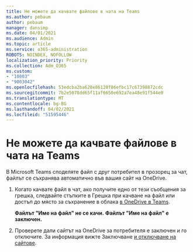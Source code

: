```yaml
---
title: Не можете да качвате файлове в чата на Teams
ms.author: pebaum
author: pebaum
manager: dansimp
ms.date: 04/01/2021
ms.audience: Admin
ms.topic: article
ms.service: o365-administration
ROBOTS: NOINDEX, NOFOLLOW
localization_priority: Priority
ms.collection: Adm_O365
ms.custom:
- "10803"
- "9003042"
ms.openlocfilehash: 53edcba2ba628e86128f86efbc17c67398872cdc
ms.sourcegitcommit: 7b2e5078dd65f11af6650e692a7ea48e91f544e0
ms.translationtype: MT
ms.contentlocale: bg-BG
ms.lasthandoff: 04/02/2021
ms.locfileid: "51595446"
---
```

# <a name="unable-to-upload-files-to-teams-chat"></a>Не можете да качвате файлове в чата на Teams

В Microsoft Teams споделяте файл с друг потребител в прозорец за чат, файлът се съхранява автоматично във вашия сайт на OneDrive.

1. Когато качвате файл в чат, ако получите едно от тези съобщения за грешка, следвайте стъпките в Грешка при качване на файл или достъп до място за съхранение в облака [в OneDrive в Teams](https://go.microsoft.com/fwlink/?linkid=2156015).
    
    **Файлът "Име на файл" не се качи.**
    **Файлът "Име на файл" е заключен.**

1. Проверете дали сайтът на OneDrive за потребителя е заключен и го отключите. За информация вижте Заключване [и отключване на сайтове](https://go.microsoft.com/fwlink/?linkid=2156016).